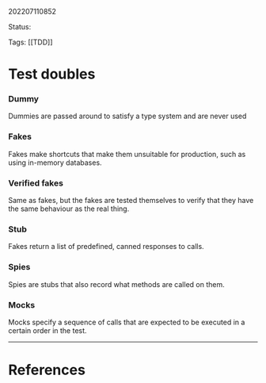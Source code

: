 202207110852

Status: 

Tags: [[TDD]]

# Test doubles

### Dummy

Dummies are passed around to satisfy a type system and  are never used

### Fakes

Fakes make shortcuts that make them unsuitable for production, such as using in-memory databases.

### Verified fakes
Same as fakes, but the fakes are tested themselves to verify that they have the same behaviour as the real thing.

### Stub

Fakes return a list of predefined, canned responses to calls.

### Spies

Spies are stubs that also record what methods are called on them.

### Mocks

Mocks specify a sequence of calls that are expected to be executed in a certain order in the test.



---
# References